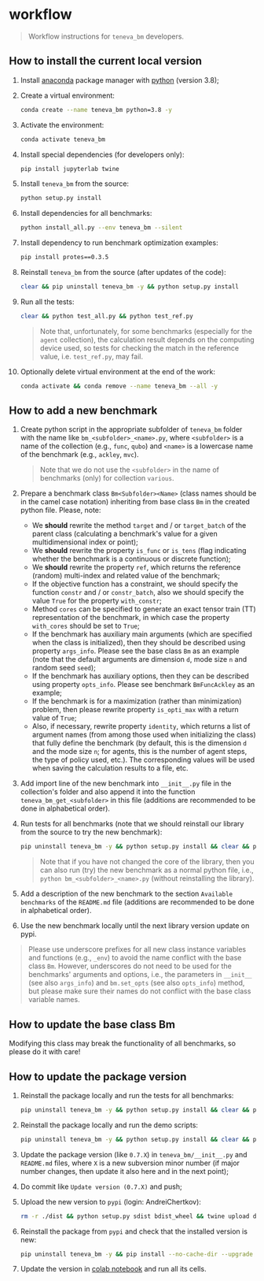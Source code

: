 # workflow

> Workflow instructions for `teneva_bm` developers.


## How to install the current local version

1. Install [anaconda](https://www.anaconda.com) package manager with [python](https://www.python.org) (version 3.8);

2. Create a virtual environment:
    ```bash
    conda create --name teneva_bm python=3.8 -y
    ```

3. Activate the environment:
    ```bash
    conda activate teneva_bm
    ```

4. Install special dependencies (for developers only):
    ```bash
    pip install jupyterlab twine
    ```

5. Install `teneva_bm` from the source:
    ```bash
    python setup.py install
    ```

6. Install dependencies for all benchmarks:
    ```bash
    python install_all.py --env teneva_bm --silent
    ```

7. Install dependency to run benchmark optimization examples:
    ```bash
    pip install protes==0.3.5
    ```

8. Reinstall `teneva_bm` from the source (after updates of the code):
    ```bash
    clear && pip uninstall teneva_bm -y && python setup.py install
    ```

9. Run all the tests:
    ```bash
    clear && python test_all.py && python test_ref.py
    ```
    > Note that, unfortunately, for some benchmarks (especially for the `agent` collection), the calculation result depends on the computing device used, so tests for checking the match in the reference value, i.e. `test_ref.py`, may fail.

10. Optionally delete virtual environment at the end of the work:
    ```bash
    conda activate && conda remove --name teneva_bm --all -y
    ```


## How to add a new benchmark

1. Create python script in the appropriate subfolder of `teneva_bm` folder with the name like `bm_<subfolder>_<name>.py`, where `<subfolder>` is a name of the collection (e.g., `func`, `qubo`) and `<name>` is a lowercase name of the benchmark (e.g., `ackley`, `mvc`).
    > Note that we do not use the `<subfolder>` in the name of benchmarks (only) for collection `various`.

2. Prepare a benchmark class `Bm<Subfolder><Name>` (class names should be in the camel case notation) inheriting from base class `Bm` in the created python file. Please, note:
    - We **should** rewrite the method `target` and / or `target_batch` of the parent class (calculating a benchmark's value for a given multidimensional index or point);
    - We **should** rewrite the property `is_func` or `is_tens` (flag indicating whether the benchmark is a continuous or discrete function);
    - We **should** rewrite the property `ref`, which returns the reference (random) multi-index and related value of the benchmark;
    - If the objective function has a constraint, we should specify the function `constr` and / or `constr_batch`, also we should specify the value `True` for the property `with_constr`;
    - Method `cores` can be specified to generate an exact tensor train (TT) representation of the benchmark, in which case the property `with_cores` should be set to `True`;
    - If the benchmark has auxiliary main arguments (which are specified when the class is initialized), then they should be described using property `args_info`. Please see the base class `Bm` as an example (note that the default arguments are dimension `d`, mode size `n` and random seed `seed`);
    - If the benchmark has auxiliary options, then they can be described using property `opts_info`. Please see benchmark `BmFuncAckley` as an example;
    - If the benchmark is for a maximization (rather than minimization) problem, then please rewrite property `is_opti_max` with a return value of `True`;
    - Also, if necessary, rewrite property `identity`, which returns a list of argument names (from among those used when initializing the class) that fully define the benchmark (by default, this is the dimension `d` and the mode size `n`; for agents, this is the number of agent steps, the type of policy used, etc.). The corresponding values will be used when saving the calculation results to a file, etc.

3. Add import line of the new benchmark into `__init__.py` file in the collection's folder and also append it into the function `teneva_bm_get_<subfolder>` in this file (additions are recommended to be done in alphabetical order).

4. Run tests for all benchmarks (note that we should reinstall our library from the source to try the new benchmark):
    ```bash
    pip uninstall teneva_bm -y && python setup.py install && clear && python test_all.py && python test_ref.py
    ```
    > Note that if you have not changed the core of the library, then you can also run (try) the new benchmark as a normal python file, i.e., `python bm_<subfolder>_<name>.py` (without reinstalling the library).

5. Add a description of the new benchmark to the section `Available benchmarks` of the `README.md` file (additions are recommended to be done in alphabetical order).

6. Use the new benchmark locally until the next library version update on pypi.

> Please use underscore prefixes for all new class instance variables and functions (e.g., `_env`) to avoid the name conflict with the base class `Bm`. However, underscores do not need to be used for the benchmarks' arguments and options, i.e., the parameters in `__init__` (see also `args_info`) and `bm.set_opts` (see also `opts_info`) method, but please make sure their names do not conflict with the base class variable names.


## How to update the base class Bm

Modifying this class may break the functionality of all benchmarks, so please do it with care!


## How to update the package version

1. Reinstall the package locally and run the tests for all benchmarks:
    ```bash
    pip uninstall teneva_bm -y && python setup.py install && clear && python test_all.py && python test_ref.py
    ```

2. Reinstall the package locally and run the demo scripts:
    ```bash
    pip uninstall teneva_bm -y && python setup.py install && clear && python demo/base_func.py && python demo/base_agent.py && python demo/opti_base.py
    ```

3. Update the package version (like `0.7.X`) in `teneva_bm/__init__.py` and `README.md` files, where `X` is a new subversion minor number (if major number changes, then update it also here and in the next point);

4. Do commit like `Update version (0.7.X)` and push;

5. Upload the new version to `pypi` (login: AndreiChertkov):
    ```bash
    rm -r ./dist && python setup.py sdist bdist_wheel && twine upload dist/*
    ```

6. Reinstall the package from `pypi` and check that the installed version is new:
    ```bash
    pip uninstall teneva_bm -y && pip install --no-cache-dir --upgrade teneva_bm
    ```

7. Update the version in [colab notebook](https://colab.research.google.com/drive/1z8LgqEARJziKub2dVB65CHkhcboc-fCH?usp=sharing) and run all its cells.

